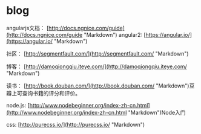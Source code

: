 # blog
angularjs文档：
[http://docs.ngnice.com/guide](http://docs.ngnice.com/guide "Markdown")
angular2:
[https://angular.io/](https://angular.io/ "Markdown")

社区：
[http://segmentfault.com/](http://segmentfault.com/ "Markdown")

博客：
[http://damoqiongqiu.iteye.com/](http://damoqiongqiu.iteye.com/ "Markdown")

读书：
[http://book.douban.com/](http://book.douban.com/ "Markdown")豆瓣上可查询书籍的评分和评价。

node.js:
[http://www.nodebeginner.org/index-zh-cn.html](http://www.nodebeginner.org/index-zh-cn.html "Markdown")Node入门

css:
[http://purecss.io/](http://purecss.io/ "Markdown")

